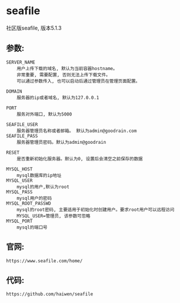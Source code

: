 # seafile
社区版seafile, 版本5.1.3


## 参数:
    SERVER_NAME
        用户上传下载的域名, 默认为当前容器hostname。
        非常重要, 需要配置, 否则无法上传下载文件。
        可以通过参数传入, 也可以启动后通过管理员在管理页面配置。
    
    DOMAIN
        服务器的ip或者域名, 默认为127.0.0.1
        
    PORT
        服务对外端口, 默认为5000
        
    SEAFILE_USER
        服务器管理员名称或者邮箱。 默认为admin@goodrain.com
    SEAFILE_PASS
        服务器管理员密码。默认为admin@goodrain
        
    RESET
        是否重新初始化服务器。默认为0, 设置后会清空之前保存的数据
        
    MYSQL_HOST
        mysql数据库的ip地址
    MYSQL_USER
        mysql的用户,默认为root
    MYSQL_PASS
        mysql用户的密码
    MYSQL_ROOT_PASSWD
        mysql的root密码, 主要适用于初始化时创建用户。要求root用户可以远程访问
        MYSQL_USER=管理员, 该参数可忽略
    MYSQL_PORT
        mysql的端口号


## 官网:
    https://www.seafile.com/home/

## 代码:
    https://github.com/haiwen/seafile

